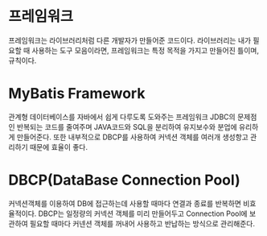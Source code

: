 # 프레임워크
프레임워크는 라이브러리처럼 다른 개발자가 만들어준 코드이다.
라이브러리는 내가 필요할 때 사용하는 도구 모음이라면, 프레임워크는 특정 목적을 가지고 만들어진 틀이며, 규칙이다.

# MyBatis Framework
관계형 데이터베이스를 자바에서 쉽게 다루도록 도와주는 프레임워크
JDBC의 문제점인 반복되는 코드를 줄여주며 JAVA코드와 SQL을 분리하여
유지보수와 분업에 유리하게 만들어준다.
또한 내부적으로 DBCP를 사용하여 커넥션 객체를 여러개 생성항고 관리하기 때문에 효율이 좋다.

# DBCP(DataBase Connection Pool)
커넥션객체를 이용하여 DB에 접근하는데 사용할 때마다 연결과 종료를 반복하면 비효율적이다.
DBCP는 일정량의 커넥션 객체를 미리 만들어두고 Connection Pool에 보관하여 필요할 때마다 커넨션 객체를 꺼내어 사용하고 반납하는 방식으로 관리해준다.
